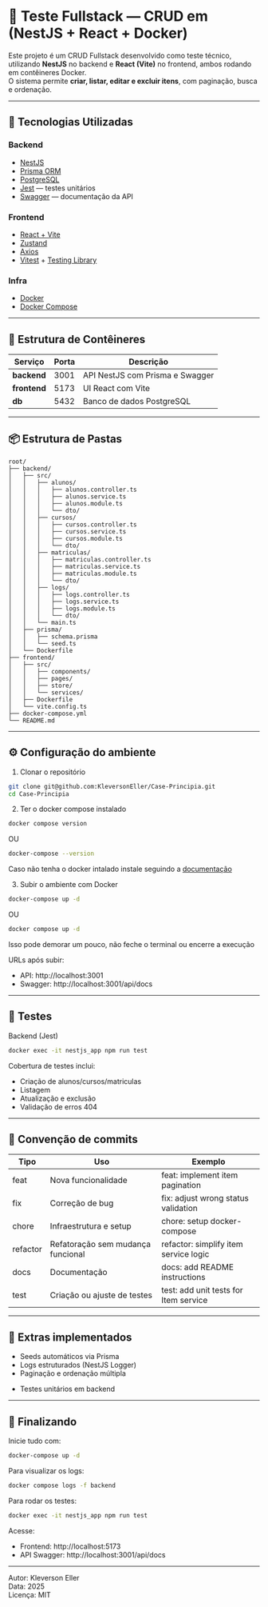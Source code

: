 # 🧩 Teste Fullstack — CRUD em (NestJS + React + Docker)

Este projeto é um CRUD Fullstack desenvolvido como teste técnico, utilizando **NestJS** no backend e **React (Vite)** no frontend, ambos rodando em contêineres Docker.  
O sistema permite **criar, listar, editar e excluir itens**, com paginação, busca e ordenação.

---

## 🚀 Tecnologias Utilizadas

### Backend
- [NestJS](https://nestjs.com/)
- [Prisma ORM](https://www.prisma.io/)
- [PostgreSQL](https://www.postgresql.org/)
- [Jest](https://jestjs.io/) — testes unitários
- [Swagger](https://swagger.io/) — documentação da API

### Frontend
- [React + Vite](https://vitejs.dev/)
- [Zustand](https://zustand-demo.pmnd.rs/)
- [Axios](https://axios-http.com/)
- [Vitest](https://vitest.dev/) + [Testing Library](https://testing-library.com/)

### Infra
- [Docker](https://www.docker.com/)
- [Docker Compose](https://docs.docker.com/compose/)

---

## 🐳 Estrutura de Contêineres

| Serviço     | Porta | Descrição |
|--------------|--------|-----------|
| **backend**  | 3001   | API NestJS com Prisma e Swagger |
| **frontend** | 5173   | UI React com Vite |
| **db**       | 5432   | Banco de dados PostgreSQL |

---

## 📦 Estrutura de Pastas

```text
root/
├── backend/
│   ├── src/
│   │   ├── alunos/
│   │   │   ├── alunos.controller.ts
│   │   │   ├── alunos.service.ts
│   │   │   ├── alunos.module.ts
│   │   │   └── dto/
│   │   ├── cursos/
│   │   │   ├── cursos.controller.ts
│   │   │   ├── cursos.service.ts
│   │   │   ├── cursos.module.ts
│   │   │   └── dto/
│   │   ├── matriculas/
│   │   │   ├── matriculas.controller.ts
│   │   │   ├── matriculas.service.ts
│   │   │   ├── matriculas.module.ts
│   │   │   └── dto/
│   │   ├── logs/
│   │   │   ├── logs.controller.ts
│   │   │   ├── logs.service.ts
│   │   │   ├── logs.module.ts
│   │   │   └── dto/
│   │   └── main.ts
│   ├── prisma/
│   │   ├── schema.prisma
│   │   └── seed.ts
│   └── Dockerfile
├── frontend/
│   ├── src/
│   │   ├── components/
│   │   ├── pages/
│   │   ├── store/
│   │   └── services/
│   ├── Dockerfile
│   └── vite.config.ts
├── docker-compose.yml
└── README.md
```

---

## ⚙️ Configuração do ambiente

1. Clonar o repositório
```bash
git clone git@github.com:KleversonEller/Case-Principia.git
cd Case-Principia
```

2. Ter o docker compose instalado

```bash
docker compose version
```
OU
```bash
docker-compose --version
```

Caso não tenha o docker intalado instale seguindo a [documentação](https://docs.docker.com/compose/install/#installation-scenarios)

3. Subir o ambiente com Docker
```bash
docker-compose up -d
```
OU
```bash
docker compose up -d
```
Isso pode demorar um pouco, não feche o terminal ou encerre a execução

URLs após subir:
- API: http://localhost:3001
- Swagger: http://localhost:3001/api/docs

---

## 🧪 Testes

Backend (Jest)
```bash
docker exec -it nestjs_app npm run test
```
Cobertura de testes inclui:
- Criação de alunos/cursos/matriculas
- Listagem
- Atualização e exclusão
- Validação de erros 404

---

## 🧭 Convenção de commits

| Tipo     | Uso                                      | Exemplo                                       |
|----------|------------------------------------------|-----------------------------------------------|
| feat     | Nova funcionalidade                       | feat: implement item pagination               |
| fix      | Correção de bug                           | fix: adjust wrong status validation           |
| chore    | Infraestrutura e setup                    | chore: setup docker-compose                   |
| refactor | Refatoração sem mudança funcional         | refactor: simplify item service logic         |
| docs     | Documentação                              | docs: add README instructions                 |
| test     | Criação ou ajuste de testes               | test: add unit tests for Item service         |

---

## 🧠 Extras implementados
- Seeds automáticos via Prisma
- Logs estruturados (NestJS Logger)
- Paginação e ordenação múltipla
<!-- - Filtros persistentes na URL (frontend) -->
<!-- - Feedbacks/toasts de sucesso e erro -->
- Testes unitários em backend

---

## 🏁 Finalizando

Inicie tudo com:
```bash
docker-compose up -d
```
Para visualizar os logs:
```bash
docker compose logs -f backend
```
Para rodar os testes:
```bash
docker exec -it nestjs_app npm run test
```

Acesse:
- Frontend: http://localhost:5173
- API Swagger: http://localhost:3001/api/docs

---

Autor: Kleverson Eller  
Data: 2025  
Licença: MIT
